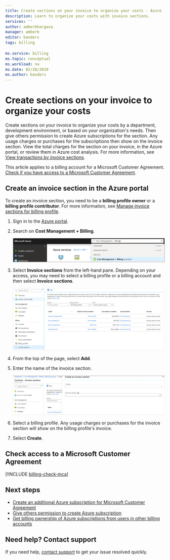 ```yaml
---
title: Create sections on your invoice to organize your costs - Azure | Microsoft Docs
description: Learn to organize your costs with invoice sections.
services: ''
author: amberbhargava
manager: amberb
editor: banders
tags: billing

ms.service: billing
ms.topic: conceptual
ms.workload: na
ms.date: 02/28/2019
ms.author: banders
---
```


# Create sections on your invoice to organize your costs

Create sections on your invoice to organize your costs by a department, development environment, or based on your organization's needs. Then give others permission to create Azure subscriptions for the section. Any usage charges or purchases for the subscriptions then show on the invoice section. View the total charges for the section on your invoice, in the Azure portal, or review them in Azure cost analysis. For more information, see [View transactions by invoice sections](billing-understand-your-bill-mca.md#view-transactions-by-invoice-sections).

This article applies to a billing account for a Microsoft Customer Agreement. [Check if you have access to a Microsoft Customer Agreement](#check-access-to-a-microsoft-customer-agreement).

## Create an invoice section in the Azure portal

To create an invoice section, you need to be a **billing profile owner** or a **billing profile contributor**. For more information, see [Manage invoice sections for billing profile](billing-understand-mca-roles.md#manage-invoice-sections-for-billing-profile).

1. Sign in to the [Azure portal](http://portal.azure.com).

2. Search on **Cost Management + Billing**.

   ![Screenshot that shows Azure portal search](./media/billing-mca-section-invoice/billing-search-cost-management-billing.png)

3. Select **Invoice sections** from the left-hand pane. Depending on your access, you may need to select a billing profile or a billing account and then select **Invoice sections**.

   ![Screenshot that shows Azure portal search](./media/billing-mca-section-invoice/billing-mca-list-invoice-sections.png)

4. From the top of the page, select **Add**.

5. Enter the name of the invoice section.

   ![Screenshot that shows invoice section creation page](./media/billing-mca-section-invoice/mca-create-invoice-section.png)

6. Select a billing profile. Any usage charges or purchases for the invoice section will show on the billing profile's invoice.

7. Select **Create**.

## Check access to a Microsoft Customer Agreement
[!INCLUDE [billing-check-mca](../../includes/billing-check-mca.md)]

## Next steps

- [Create an additional Azure subscription for Microsoft Customer Agreement](billing-mca-create-subscription.md)
- [Give others permission to create Azure subscription](billing-mca-create-subscription.md#give-others-permission-to-create-azure-subscriptions)
- [Get billing ownership of Azure subscriptions from users in other billing accounts](billing-mca-request-billing-ownership.md)

## Need help? Contact support

If you need help, [contact support](https://portal.azure.com/?#blade/Microsoft_Azure_Support/HelpAndSupportBlade) to get your issue resolved quickly.
